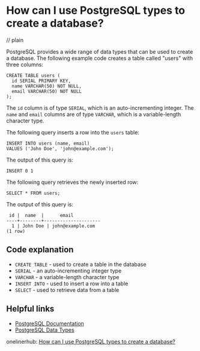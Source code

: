 # How can I use PostgreSQL types to create a database?
// plain

PostgreSQL provides a wide range of data types that can be used to create a database. The following example code creates a table called "users" with three columns:

```
CREATE TABLE users (
  id SERIAL PRIMARY KEY,
  name VARCHAR(50) NOT NULL,
  email VARCHAR(50) NOT NULL
);
```

The `id` column is of type `SERIAL`, which is an auto-incrementing integer. The `name` and `email` columns are of type `VARCHAR`, which is a variable-length character type.

The following query inserts a row into the `users` table:

```
INSERT INTO users (name, email)
VALUES ('John Doe', 'john@example.com');
```

The output of this query is:

```
INSERT 0 1
```

The following query retrieves the newly inserted row:

```
SELECT * FROM users;
```

The output of this query is:

```
 id |  name  |      email
----+--------+---------------------
  1 | John Doe | john@example.com
(1 row)
```

## Code explanation


- `CREATE TABLE` - used to create a table in the database
- `SERIAL` - an auto-incrementing integer type
- `VARCHAR` - a variable-length character type
- `INSERT INTO` - used to insert a row into a table
- `SELECT` - used to retrieve data from a table

## Helpful links

- [PostgreSQL Documentation](https://www.postgresql.org/docs/)
- [PostgreSQL Data Types](https://www.postgresql.org/docs/current/datatype.html)

onelinerhub: [How can I use PostgreSQL types to create a database?](https://onelinerhub.com/postgresql/how-can-i-use-postgresql-types-to-create-a-database)